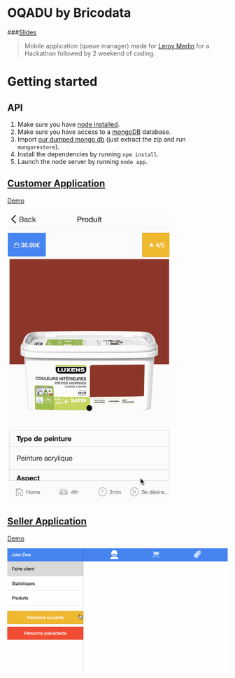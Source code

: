 OQADU by Bricodata
=========

###[Slides](http://ababol.github.io/bricodata)
> Mobile application (queue manager) made for [Leroy Merlin](http://www.leroymerlin.fr/) for a Hackathon followed by 2 weekend of coding.

# Getting started

## API

1. Make sure you have [node installed](http://nodejs.org/).
2. Make sure you have access to a [mongoDB](https://www.mongodb.org/) database.
3. Import [our dumped mongo db](https://raw.githubusercontent.com/ababol/bricodata/master/doc/dump_bricodata.zip) (just extract the zip and run `mongorestore`).
4. Install the dependencies by running `npm install`.
5. Launch the node server by running `node app`.

## [Customer Application](http://oqadu.babol.me/www/)

[Demo](http://oqadu.babol.me/www/)

![Demo Customer GIF](https://raw.githubusercontent.com/ababol/bricodata/master/doc/customer.gif)

## [Seller Application](http://oqadu.babol.me/www/seller.html)

[Demo](http://oqadu.babol.me/www/seller.html)

![Demo Seller GIF](https://raw.githubusercontent.com/ababol/bricodata/master/doc/seller.gif)
